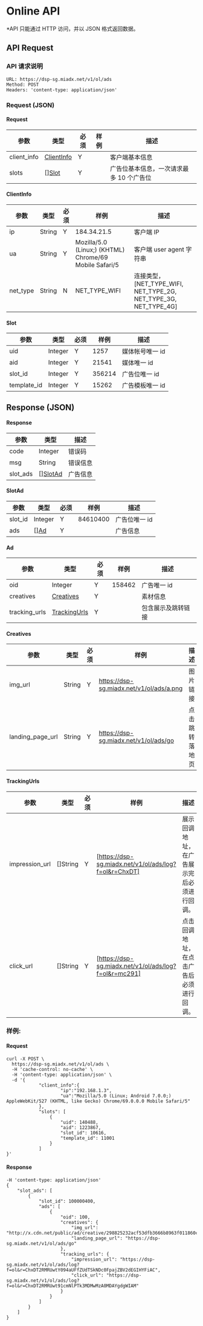 # Online API

\*API 只能通过 HTTP 访问，并以 JSON 格式返回数据。

## API Request

### API 请求说明

    URL: https://dsp-sg.miadx.net/v1/ol/ads
    Method: POST
    Headers: 'content-type: application/json'

### Request (JSON)

#### Request

| 参数        | 类型                                 | 必须 | 样例 | 描述                                     |
| ----------- | ------------------------------------ | ---- | ---- | ---------------------------------------- |
| client_info | <a href="#ClientInfo">ClientInfo</a> | Y    |      | 客户端基本信息                           |
| slots       | []<a href="#Slot">Slot</a>           | Y    |      | 广告位基本信息，一次请求最多 10 个广告位 |

#### <a name="ClientInfo">ClientInfo</a>

| 参数     | 类型   | 必须 | 样例                                                   | 描述                                                              |
| -------- | ------ | ---- | ------------------------------------------------------ | ----------------------------------------------------------------- |
| ip       | String | Y    | 184.34.21.5                                            | 客户端 IP                                                         |
| ua       | String | Y    | Mozilla/5.0 (Linux;) (KHTML) Chrome/69 Mobile Safari/5 | 客户端 user agent 字符串                                          |
| net_type | String | N    | NET_TYPE_WIFI                                          | 连接类型， [NET_TYPE_WIFI, NET_TYPE_2G, NET_TYPE_3G, NET_TYPE_4G] |

#### <a name="Slot">Slot</a>

| 参数        | 类型    | 必须 | 样例   | 描述            |
| ----------- | ------- | ---- | ------ | --------------- |
| uid         | Integer | Y    | 1257   | 媒体帐号唯一 id |
| aid         | Integer | Y    | 21541  | 媒体唯一 id     |
| slot_id     | Integer | Y    | 356214 | 广告位唯一 id   |
| template_id | Integer | Y    | 15262  | 广告模板唯一 id |

## Response (JSON)

#### Response

| 参数     | 类型                           | 描述     |
| -------- | ------------------------------ | -------- |
| code     | Integer                        | 错误码   |
| msg      | String                         | 错误信息 |
| slot_ads | []<a href="#SlotAd">SlotAd</a> | 广告信息 |

#### <a name="SlotAd">SlotAd</a>

| 参数    | 类型                   | 必须 | 样例     | 描述          |
| ------- | ---------------------- | ---- | -------- | ------------- |
| slot_id | Integer                | Y    | 84610400 | 广告位唯一 id |
| ads     | []<a href="#Ad">Ad</a> | Y    |          | 广告信息      |

#### <a name="Ad">Ad</a>

| 参数          | 类型                                     | 必须 | 样例   | 描述               |
| ------------- | ---------------------------------------- | ---- | ------ | ------------------ |
| oid           | Integer                                  | Y    | 158462 | 广告唯一 id        |
| creatives     | <a href="#Creatives">Creatives</a>       | Y    |        | 素材信息           |
| tracking_urls | <a href="#TrackingUrls">TrackingUrls</a> | Y    |        | 包含展示及跳转链接 |

#### <a name="Creatives">Creatives</a>

| 参数             | 类型   | 必须 | 样例                               | 描述           |
| ---------------- | ------ | ---- | ---------------------------------- | -------------- |
| img_url          | String | Y    | https://dsp-sg.miadx.net/v1/ol/ads/a.png | 图片链接       |
| landing_page_url | String | Y    | https://dsp-sg.miadx.net/v1/ol/ads/go    | 点击跳转落地页 |

#### <a name="TrackingUrls">TrackingUrls</a>

| 参数           | 类型     | 必须 | 样例                                            | 描述                                       |
| -------------- | -------- | ---- | ----------------------------------------------- | ------------------------------------------ |
| impression_url | []String | Y    | [https://dsp-sg.miadx.net/v1/ol/ads/log?f=ol&r=ChxDT] | 展示回调地址，在广告展示完后必须进行回调。 |
| click_url      | []String | Y    | [https://dsp-sg.miadx.net/v1/ol/ads/log?f=ol&r=mc291] | 点击回调地址，在点击广告后必须进行回调。   |

### 样例:

#### Request

```
curl -X POST \
  https://dsp-sg.miadx.net/v1/ol/ads \
  -H 'cache-control: no-cache' \
  -H 'content-type: application/json' \
  -d '{
            "client_info":{
                    "ip":"192.168.1.3",
                    "ua":"Mozilla/5.0 (Linux; Android 7.0.0;) AppleWebKit/527 (KHTML, like Gecko) Chrome/69.0.0.0 Mobile Safari/5"
            },
            "slots": [
                {
                    "uid": 140488,
                    "aid": 1223867,
                    "slot_id": 10616,
                    "template_id": 11001
                }
    		]
}'
```

#### Response

```
-H 'content-type: application/json'
{
    "slot_ads": [
        {
            "slot_id": 100000400,
            "ads": [
                {
                    "oid": 100,
                    "creatives": {
                        "img_url": "http://x.cdn.net/public/ad/creative/298825232acf53dfb3666b8963f011860c4-.jpg",
                        "landing_page_url": "https://dsp-sg.miadx.net/v1/ol/ads/go"
                    },
                    "tracking_urls": {
                        "impression_url": "https://dsp-sg.miadx.net/v1/ol/ads/log?f=ol&r=ChxDT2RMRUwtY094aUFfZUdTSkNDc0FpajZBV2dEGIHYFiAC",
                        "click_url": "https://dsp-sg.miadx.net/v1/ol/ads/log?f=ol&r=ChxDT2RMRUwt91cmNlPTk3MDMwMzA0MDAYgdgWIAM"
                    }
                }
            ]
        }
    ]
}
```
